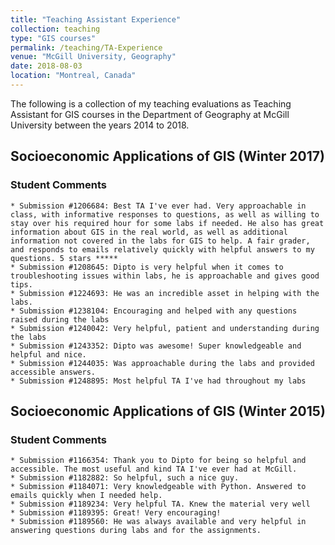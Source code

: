 ```yaml
---
title: "Teaching Assistant Experience"
collection: teaching
type: "GIS courses"
permalink: /teaching/TA-Experience
venue: "McGill University, Geography"
date: 2018-08-03
location: "Montreal, Canada"
---
```


The following is a collection of my teaching evaluations as Teaching Assistant for GIS courses in the Department of Geography at McGill University between the years 2014 to 2018.

## Socioeconomic Applications of GIS (Winter 2017)

<canvas id="myChart1" width="200" height="200"></canvas>
<script>
var ctx = document.getElementById("myChart").getContext('2d');
var myChart = new Chart(ctx, {
    type: 'horizontalBar',
    data: {
        labels: ["Excellent", "Very Good", "Good", "Fair", "Poor"],
        datasets: [{
            data: [11, 0, 2, 0, 0],
            backgroundColor: 'rgba(200, 200, 200, 0.8)',
            borderColor: 'rgba(200, 200, 200, 1)',
            borderWidth: 1
        }]
    }
});
</script>

### Student Comments
    * Submission #1206684: Best TA I've ever had. Very approachable in class, with informative responses to questions, as well as willing to stay over his required hour for some labs if needed. He also has great information about GIS in the real world, as well as additional information not covered in the labs for GIS to help. A fair grader, and responds to emails relatively quickly with helpful answers to my questions. 5 stars *****
    * Submission #1208645: Dipto is very helpful when it comes to troubleshooting issues within labs, he is approachable and gives good tips.
    * Submission #1224693: He was an incredible asset in helping with the labs.
    * Submission #1238104: Encouraging and helped with any questions raised during the labs
    * Submission #1240042: Very helpful, patient and understanding during the labs
    * Submission #1243352: Dipto was awesome! Super knowledgeable and helpful and nice.
    * Submission #1244035: Was approachable during the labs and provided accessible answers.
    * Submission #1248895: Most helpful TA I've had throughout my labs
    
    
 ## Socioeconomic Applications of GIS (Winter 2015)

<canvas id="myChart2" width="200" height="200"></canvas>
<script>
var ctx = document.getElementById("myChart").getContext('2d');
var myChart = new Chart(ctx, {
    type: 'horizontalBar',
    data: {
        labels: ["Excellent", "Very Good", "Good", "Fair", "Poor"],
        datasets: [{
            data: [13, 0, 0, 0, 0],
            backgroundColor: 'rgba(200, 200, 200, 0.8)',
            borderColor: 'rgba(200, 200, 200, 1)',
            borderWidth: 1
        }]
    }
});
</script>

### Student Comments
    * Submission #1166354: Thank you to Dipto for being so helpful and accessible. The most useful and kind TA I've ever had at McGill.
    * Submission #1182882: So helpful, such a nice guy.
    * Submission #1184071: Very knowledgeable with Python. Answered to emails quickly when I needed help.
    * Submission #1189234: Very helpful TA. Knew the material very well
    * Submission #1189395: Great! Very encouraging!
    * Submission #1189560: He was always available and very helpful in answering questions during labs and for the assignments.
